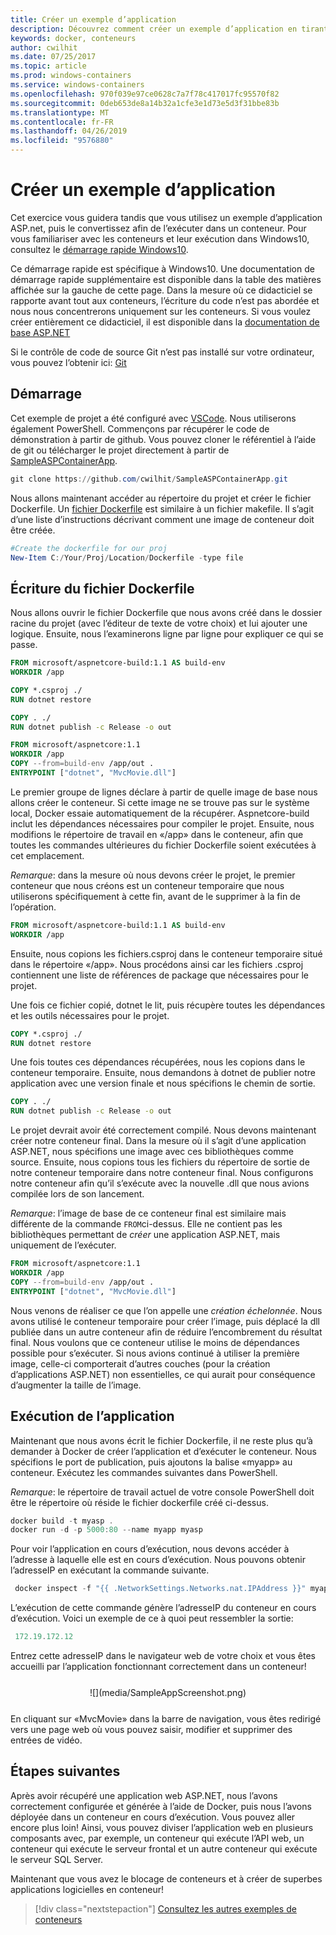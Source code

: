 ```yaml
---
title: Créer un exemple d’application
description: Découvrez comment créer un exemple d’application en tirant parti des conteneurs
keywords: docker, conteneurs
author: cwilhit
ms.date: 07/25/2017
ms.topic: article
ms.prod: windows-containers
ms.service: windows-containers
ms.openlocfilehash: 970f039e97ce0628c7a7f78c417017fc95570f82
ms.sourcegitcommit: 0deb653de8a14b32a1cfe3e1d73e5d3f31bbe83b
ms.translationtype: MT
ms.contentlocale: fr-FR
ms.lasthandoff: 04/26/2019
ms.locfileid: "9576880"
---
```

# <a name="build-a-sample-app"></a>Créer un exemple d’application

Cet exercice vous guidera tandis que vous utilisez un exemple d’application ASP.net, puis le convertissez afin de l’exécuter dans un conteneur. Pour vous familiariser avec les conteneurs et leur exécution dans Windows10, consultez le [démarrage rapide Windows10](./quick-start-windows-10.md).

Ce démarrage rapide est spécifique à Windows10. Une documentation de démarrage rapide supplémentaire est disponible dans la table des matières affichée sur la gauche de cette page. Dans la mesure où ce didacticiel se rapporte avant tout aux conteneurs, l’écriture du code n’est pas abordée et nous nous concentrerons uniquement sur les conteneurs. Si vous voulez créer entièrement ce didacticiel, il est disponible dans la [documentation de base ASP.NET](https://docs.microsoft.com/en-us/aspnet/core/tutorials/first-mvc-app-xplat/)

Si le contrôle de code de source Git n’est pas installé sur votre ordinateur, vous pouvez l’obtenir ici: [Git](https://git-scm.com/download)

## <a name="getting-started"></a>Démarrage

Cet exemple de projet a été configuré avec [VSCode](https://code.visualstudio.com/). Nous utiliserons également PowerShell. Commençons par récupérer le code de démonstration à partir de github. Vous pouvez cloner le référentiel à l’aide de git ou télécharger le projet directement à partir de [SampleASPContainerApp](https://github.com/cwilhit/SampleASPContainerApp).

```Powershell
git clone https://github.com/cwilhit/SampleASPContainerApp.git
```

Nous allons maintenant accéder au répertoire du projet et créer le fichier Dockerfile. Un [fichier Dockerfile](https://docs.docker.com/engine/reference/builder/) est similaire à un fichier makefile. Il s’agit d’une liste d’instructions décrivant comment une image de conteneur doit être créée.

```Powershell
#Create the dockerfile for our proj
New-Item C:/Your/Proj/Location/Dockerfile -type file
```

## <a name="writing-our-dockerfile"></a>Écriture du fichier Dockerfile

Nous allons ouvrir le fichier Dockerfile que nous avons créé dans le dossier racine du projet (avec l’éditeur de texte de votre choix) et lui ajouter une logique. Ensuite, nous l’examinerons ligne par ligne pour expliquer ce qui se passe.

```Dockerfile
FROM microsoft/aspnetcore-build:1.1 AS build-env
WORKDIR /app

COPY *.csproj ./
RUN dotnet restore

COPY . ./
RUN dotnet publish -c Release -o out

FROM microsoft/aspnetcore:1.1
WORKDIR /app
COPY --from=build-env /app/out .
ENTRYPOINT ["dotnet", "MvcMovie.dll"]
```

Le premier groupe de lignes déclare à partir de quelle image de base nous allons créer le conteneur. Si cette image ne se trouve pas sur le système local, Docker essaie automatiquement de la récupérer. Aspnetcore-build inclut les dépendances nécessaires pour compiler le projet. Ensuite, nous modifions le répertoire de travail en «/app» dans le conteneur, afin que toutes les commandes ultérieures du fichier Dockerfile soient exécutées à cet emplacement.

_Remarque_: dans la mesure où nous devons créer le projet, le premier conteneur que nous créons est un conteneur temporaire que nous utiliserons spécifiquement à cette fin, avant de le supprimer à la fin de l’opération.

```Dockerfile
FROM microsoft/aspnetcore-build:1.1 AS build-env
WORKDIR /app
```

Ensuite, nous copions les fichiers.csproj dans le conteneur temporaire situé dans le répertoire «/app». Nous procédons ainsi car les fichiers .csproj contiennent une liste de références de package que nécessaires pour le projet.

Une fois ce fichier copié, dotnet le lit, puis récupère toutes les dépendances et les outils nécessaires pour le projet.

```Dockerfile
COPY *.csproj ./
RUN dotnet restore
```

Une fois toutes ces dépendances récupérées, nous les copions dans le conteneur temporaire. Ensuite, nous demandons à dotnet de publier notre application avec une version finale et nous spécifions le chemin de sortie.

```Dockerfile
COPY . ./
RUN dotnet publish -c Release -o out
```

Le projet devrait avoir été correctement compilé. Nous devons maintenant créer notre conteneur final. Dans la mesure où il s’agit d’une application ASP.NET, nous spécifions une image avec ces bibliothèques comme source. Ensuite, nous copions tous les fichiers du répertoire de sortie de notre conteneur temporaire dans notre conteneur final. Nous configurons notre conteneur afin qu’il s’exécute avec la nouvelle .dll que nous avions compilée lors de son lancement.

_Remarque_: l’image de base de ce conteneur final est similaire mais différente de la commande ```FROM```ci-dessus. Elle ne contient pas les bibliothèques permettant de _créer_ une application ASP.NET, mais uniquement de l’exécuter.

```Dockerfile
FROM microsoft/aspnetcore:1.1
WORKDIR /app
COPY --from=build-env /app/out .
ENTRYPOINT ["dotnet", "MvcMovie.dll"]
```

Nous venons de réaliser ce que l’on appelle une _création échelonnée_. Nous avons utilisé le conteneur temporaire pour créer l’image, puis déplacé la dll publiée dans un autre conteneur afin de réduire l’encombrement du résultat final. Nous voulons que ce conteneur utilise le moins de dépendances possible pour s’exécuter. Si nous avions continué à utiliser la première image, celle-ci comporterait d’autres couches (pour la création d’applications ASP.NET) non essentielles, ce qui aurait pour conséquence d’augmenter la taille de l’image.

## <a name="running-the-app"></a>Exécution de l’application

Maintenant que nous avons écrit le fichier Dockerfile, il ne reste plus qu’à demander à Docker de créer l’application et d’exécuter le conteneur. Nous spécifions le port de publication, puis ajoutons la balise «myapp» au conteneur. Exécutez les commandes suivantes dans PowerShell.

_Remarque_: le répertoire de travail actuel de votre console PowerShell doit être le répertoire où réside le fichier dockerfile créé ci-dessus.

```Powershell
docker build -t myasp .
docker run -d -p 5000:80 --name myapp myasp
```

Pour voir l’application en cours d’exécution, nous devons accéder à l’adresse à laquelle elle est en cours d’exécution. Nous pouvons obtenir l’adresseIP en exécutant la commande suivante.

```Powershell
 docker inspect -f "{{ .NetworkSettings.Networks.nat.IPAddress }}" myapp
```

L’exécution de cette commande génère l’adresseIP du conteneur en cours d’exécution. Voici un exemple de ce à quoi peut ressembler la sortie:

```Powershell
 172.19.172.12
```

Entrez cette adresseIP dans le navigateur web de votre choix et vous êtes accueilli par l’application fonctionnant correctement dans un conteneur!

<center style="margin: 25px">![](media/SampleAppScreenshot.png)</center>

En cliquant sur «MvcMovie» dans la barre de navigation, vous êtes redirigé vers une page web où vous pouvez saisir, modifier et supprimer des entrées de vidéo.

## <a name="next-steps"></a>Étapes suivantes

Après avoir récupéré une application web ASP.NET, nous l’avons correctement configurée et générée à l’aide de Docker, puis nous l’avons déployée dans un conteneur en cours d’exécution. Vous pouvez aller encore plus loin! Ainsi, vous pouvez diviser l’application web en plusieurs composants avec, par exemple, un conteneur qui exécute l’API web, un conteneur qui exécute le serveur frontal et un autre conteneur qui exécute le serveur SQL Server.

Maintenant que vous avez le blocage de conteneurs et à créer de superbes applications logicielles en conteneur!

> [!div class="nextstepaction"]
> [Consultez les autres exemples de conteneurs](../samples.md)
